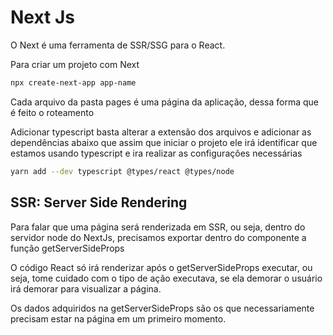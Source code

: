 # Next Js

O Next é uma ferramenta de SSR/SSG para o React.

Para criar um projeto com Next

```bash
npx create-next-app app-name
```

Cada arquivo da pasta pages é uma página da aplicação, dessa forma que é feito o roteamento

Adicionar typescript basta alterar a extensão dos arquivos e adicionar as dependências abaixo que assim que iniciar o projeto ele irá identificar que estamos usando typescript e ira realizar as configurações necessárias

```bash
yarn add --dev typescript @types/react @types/node
```

## SSR: Server Side Rendering

Para falar que uma página será renderizada em SSR, ou seja, dentro do servidor node do NextJs, precisamos exportar dentro do componente a função getServerSideProps

O código React só irá renderizar após o getServerSideProps executar, ou seja, tome cuidado com o tipo de ação executava, se ela demorar o usuário irá demorar para visualizar a página.

Os dados adquiridos na getServerSideProps são os que necessariamente precisam estar na página em um primeiro momento.
